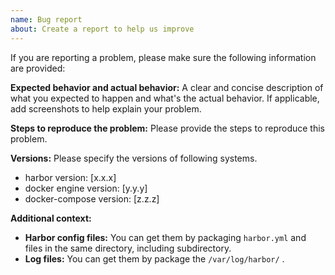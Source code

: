 ```yaml
---
name: Bug report
about: Create a report to help us improve
---
```


If you are reporting a problem, please make sure the following information are provided:

**Expected behavior and actual behavior:**
A clear and concise description of what you expected to happen and what's the actual behavior. If applicable, add screenshots to help explain your problem.

**Steps to reproduce the problem:**
Please provide the steps to reproduce this problem.

**Versions:**
Please specify the versions of following systems.

- harbor version: [x.x.x]
- docker engine version: [y.y.y]
- docker-compose version: [z.z.z]

**Additional context:**

- **Harbor config files:** You can get them by packaging `harbor.yml` and files in the same directory, including subdirectory.
- **Log files:** You can get them by package the `/var/log/harbor/` .
